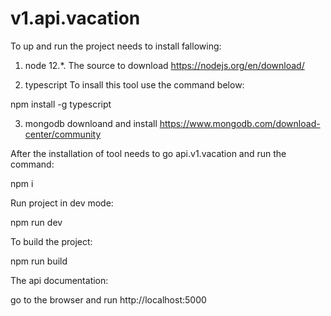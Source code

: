 # v1.api.vacation

To up and run the project needs to install fallowing: 

1) node 12.*. 
  The source to download  https://nodejs.org/en/download/

2) typescript
  To insall this tool use the command below: 
 
  npm install -g typescript

3) mongodb
   downloand and install https://www.mongodb.com/download-center/community

After the installation of tool needs to go  api.v1.vacation and run the command:

  npm i
  
Run project in dev mode:

  npm run dev

To build the project:

  npm run build
  
The api documentation: 

  go to the browser and run http://localhost:5000 
